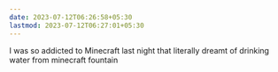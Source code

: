 ```yaml
---
date: 2023-07-12T06:26:58+05:30
lastmod: 2023-07-12T06:27:01+05:30
---
```


I was so addicted to Minecraft last night that literally dreamt of drinking water from minecraft fountain
